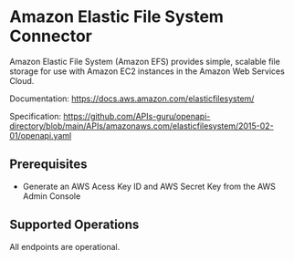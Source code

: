 # Amazon Elastic File System Connector
Amazon Elastic File System (Amazon EFS) provides simple, scalable file storage for use with Amazon EC2 instances in the Amazon Web Services Cloud.

Documentation: https://docs.aws.amazon.com/elasticfilesystem/

Specification: https://github.com/APIs-guru/openapi-directory/blob/main/APIs/amazonaws.com/elasticfilesystem/2015-02-01/openapi.yaml

## Prerequisites

+ Generate an AWS Acess Key ID and AWS Secret Key from the AWS Admin Console

## Supported Operations
All endpoints are operational.